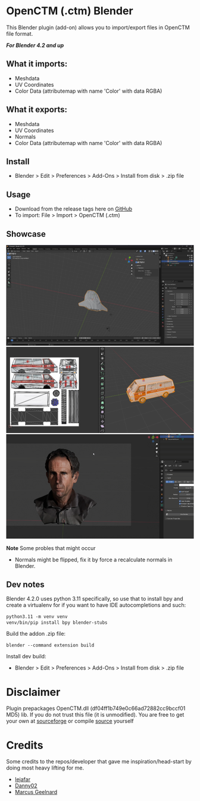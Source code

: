 OpenCTM (.ctm) Blender
====================

This Blender plugin (add-on) allows you to import/export files in OpenCTM file format.

***For Blender 4.2 and up***

## What it imports:
- Meshdata
- UV Coordinates
- Color Data (attributemap with name 'Color' with data RGBA)

## What it exports:
- Meshdata
- UV Coordinates
- Normals
- Color Data (attributemap with name 'Color' with data RGBA)

## Install
- Blender > Edit > Preferences > Add-Ons > Install from disk > .zip file

## Usage

- Download from the release tags here on [GitHub](https://github.com/RealIndrit/blender-openctm/releases/latest)
- To import: File > Import > OpenCTM (.ctm)


## Showcase
![Example of imported model view](assets/big_workspace.png)
![Example of UV view](assets/workview_uv.png)
![Old Man model with color data](assets/old_man_big.png)

**Note** Some probles that might occur
- Normals might be flipped, fix it by force a recalculate normals in Blender.


## Dev notes

Blender 4.2.0 uses python 3.11 specifically, so use that to install bpy and create a virtualenv for if you want to have IDE autocompletions and such:
```
python3.11 -m venv venv
venv/bin/pip install bpy blender-stubs
```

Build the addon .zip file:
```
blender --command extension build
```

Install dev build:
* Blender > Edit > Preferences > Add-Ons > Install from disk > .zip file

# Disclaimer

Plugin prepackages OpenCTM.dll (df04ff1b749e0c66ad72882cc9bccf01 MD5) lib. If you do not trust this file (it is unmodified).
You are free to get your own at [sourceforge](https://sourceforge.net/projects/openctm/)
or compile [source](https://github.com/Danny02/OpenCTM) yourself

# Credits

Some credits to the repos/developer that gave me inspiration/head-start by doing most heavy lifting for me.
- [lejafar](https://github.com/lejafar/Python-OpenCTM)
- [Danny02](https://github.com/Danny02/OpenCTM/)
- [Marcus Geelnard](https://sourceforge.net/u/marcus256/)